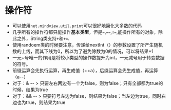 # 操作符

+ 可以使用`net.mindview.util.print`可以很好地简化大多数的代码
+ 几乎所有的操作符都只能操作**基本类型**，但是`=`,`==`,`!=`,能操作所有的对象，除此之外，String类支持`+`和`+=`.
+ 使用randoem类的时候要注意，传递给nextInt（）的参数设置了所产生随机数的上线，而其下线为0，所以为了避免除数为0的情况，可以将结果+1
+ 一元+号唯一的作用是将较小类型的操作数提升为int，一元减号用于转变数据的符号。
+ 前缀运算会先执行运算，再生成值（++a），后缀运算会先生成值，再运算（a--）
+ 对于：&  -- >  只要左右两边有一个为false，则为false；只有全部都为true的时候，结果为true
+ 对于：&& -- > 只要符号左边为false，则结果为false；当左边为true，同时右边也为true，则结果为true
